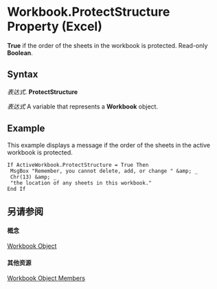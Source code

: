 
# Workbook.ProtectStructure Property (Excel)

 **True** if the order of the sheets in the workbook is protected. Read-only **Boolean**.


## Syntax

 _表达式_. **ProtectStructure**

 _表达式_ A variable that represents a **Workbook** object.


## Example

This example displays a message if the order of the sheets in the active workbook is protected.


```
If ActiveWorkbook.ProtectStructure = True Then 
 MsgBox "Remember, you cannot delete, add, or change " &amp; _ 
 Chr(13) &amp; _ 
 "the location of any sheets in this workbook." 
End If
```


## 另请参阅


#### 概念


[Workbook Object](8c00aa60-c974-eed3-0812-3c9625eb0d4c.md)
#### 其他资源


[Workbook Object Members](http://msdn.microsoft.com/library/dce102a3-25de-3ff4-2ce5-bc56e08baca7%28Office.15%29.aspx)